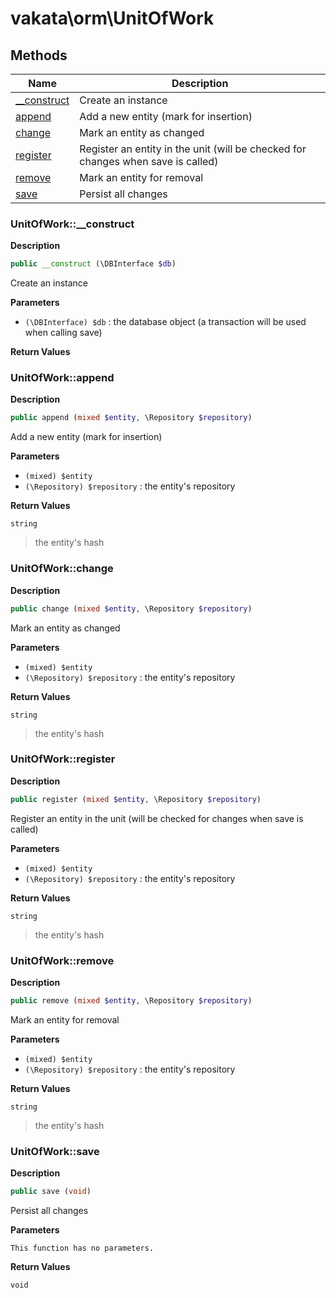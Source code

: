 # vakata\orm\UnitOfWork  







## Methods

| Name | Description |
|------|-------------|
|[__construct](#unitofwork__construct)|Create an instance|
|[append](#unitofworkappend)|Add a new entity (mark for insertion)|
|[change](#unitofworkchange)|Mark an entity as changed|
|[register](#unitofworkregister)|Register an entity in the unit (will be checked for changes when save is called)|
|[remove](#unitofworkremove)|Mark an entity for removal|
|[save](#unitofworksave)|Persist all changes|




### UnitOfWork::__construct  

**Description**

```php
public __construct (\DBInterface $db)
```

Create an instance 

 

**Parameters**

* `(\DBInterface) $db`
: the database object (a transaction will be used when calling save)  

**Return Values**




### UnitOfWork::append  

**Description**

```php
public append (mixed $entity, \Repository $repository)
```

Add a new entity (mark for insertion) 

 

**Parameters**

* `(mixed) $entity`
* `(\Repository) $repository`
: the entity's repository  

**Return Values**

`string`

> the entity's hash  




### UnitOfWork::change  

**Description**

```php
public change (mixed $entity, \Repository $repository)
```

Mark an entity as changed 

 

**Parameters**

* `(mixed) $entity`
* `(\Repository) $repository`
: the entity's repository  

**Return Values**

`string`

> the entity's hash  




### UnitOfWork::register  

**Description**

```php
public register (mixed $entity, \Repository $repository)
```

Register an entity in the unit (will be checked for changes when save is called) 

 

**Parameters**

* `(mixed) $entity`
* `(\Repository) $repository`
: the entity's repository  

**Return Values**

`string`

> the entity's hash  




### UnitOfWork::remove  

**Description**

```php
public remove (mixed $entity, \Repository $repository)
```

Mark an entity for removal 

 

**Parameters**

* `(mixed) $entity`
* `(\Repository) $repository`
: the entity's repository  

**Return Values**

`string`

> the entity's hash  




### UnitOfWork::save  

**Description**

```php
public save (void)
```

Persist all changes 

 

**Parameters**

`This function has no parameters.`

**Return Values**

`void`




